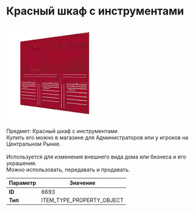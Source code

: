 # Красный шкаф с инструментами

![Item Image](../img/6693.webp?raw=true)

Предмет: Красный шкаф с инструментами<br>Купить его можно в магазине для Администраторов или у игроков на Центральном Рынке.<br><br>Используется для изменения внешнего вида дома или бизнеса и его украшения.<br>Можно использовать, передавать и продавать.


| Параметр | Значение |
|----------|----------|
| **ID** | 6693 |
| **Тип** | ITEM_TYPE_PROPERTY_OBJECT |

